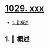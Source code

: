 # [1029. xxx](https://github.com/Tdahuyou/TNotes.leetcode/tree/main/notes/1029.%20xxx)

<!-- region:toc -->

- [1. 📝 概述](#1--概述)

<!-- endregion:toc -->

## 1. 📝 概述
